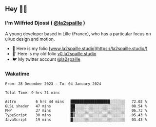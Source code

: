## Hey 👋🏾
### I'm Wilfried Djossi ( <a href="https://twitter.com/la2spaille/" target="_blank">@la2spaille</a> )
A young developer based in Lille (France), who has a particular focus on ui/ux design and motion.

- 🎨 Here is my folio [www.la2spaille.studio](https://la2spaille.studio/)
- 🎨' Here is my old folio [v0.la2spaille.studio](https://v0.la2spaille.studio/)
- 🐦 My twitter account [@la2spaille](https://twitter.com/la2spaille/)

### Wakatime
<!--START_SECTION:waka-->

```txt
From: 28 December 2023 - To: 04 January 2024

Total Time: 9 hrs 21 mins

Astro         6 hrs 44 mins   ██████████████████░░░░░░░   72.02 %
GLSL shader   47 mins         ██░░░░░░░░░░░░░░░░░░░░░░░   08.54 %
PHP           37 mins         █▓░░░░░░░░░░░░░░░░░░░░░░░   06.73 %
TypeScript    30 mins         █▒░░░░░░░░░░░░░░░░░░░░░░░   05.43 %
JavaScript    19 mins         █░░░░░░░░░░░░░░░░░░░░░░░░   03.43 %
```

<!--END_SECTION:waka-->
<!--
**la2spaille/la2spaille** is a ✨ _special_ ✨ repository because its `README.md` (this file) appears on your GitHub profile.

Here are some ideas to get you started:

- 🔭 I’m currently working on ...
- 🌱 I’m currently learning ...
- 👯 I’m looking to collaborate on ...
- 🤔 I’m looking for help with ...
- 💬 Ask me about ...
- 📫 How to reach me: ...
- 😄 Pronouns: ...
- ⚡ Fun fact: ...
-->
